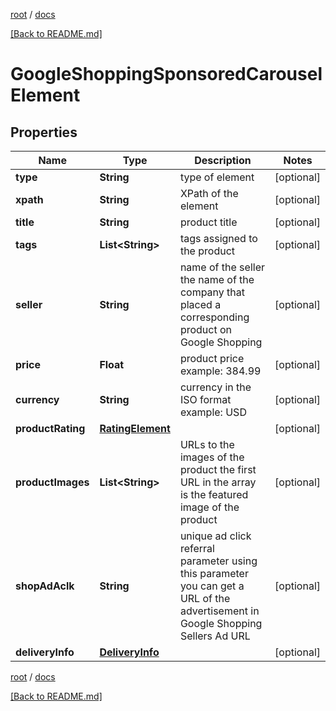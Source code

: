 [root](./../ "root") / [docs](./ "docs")

[[Back to README.md]](./../README.md "[Back to README.md]")

# GoogleShoppingSponsoredCarouselElement

## Properties

| Name | Type | Description | Notes |
|------------ | ------------- | ------------- | -------------|
|**type** | **String** | type of element |  [optional] |
|**xpath** | **String** | XPath of the element |  [optional] |
|**title** | **String** | product title |  [optional] |
|**tags** | **List&lt;String&gt;** | tags assigned to the product |  [optional] |
|**seller** | **String** | name of the seller the name of the company that placed a corresponding product on Google Shopping |  [optional] |
|**price** | **Float** | product price example: 384.99 |  [optional] |
|**currency** | **String** | currency in the ISO format example: USD |  [optional] |
|**productRating** | [**RatingElement**](RatingElement.md) |  |  [optional] |
|**productImages** | **List&lt;String&gt;** | URLs to the images of the product the first URL in the array is the featured image of the product |  [optional] |
|**shopAdAclk** | **String** | unique ad click referral parameter using this parameter you can get a URL of the advertisement in Google Shopping Sellers Ad URL |  [optional] |
|**deliveryInfo** | [**DeliveryInfo**](DeliveryInfo.md) |  |  [optional] |

[root](./../ "root") / [docs](./ "docs")

[[Back to README.md]](./../README.md "[Back to README.md]")